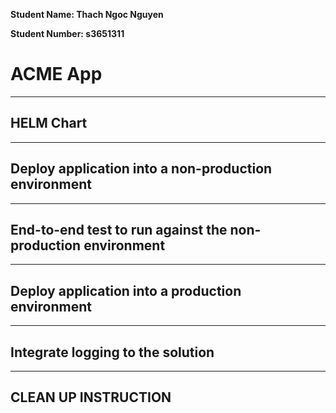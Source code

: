 **Student Name: Thach Ngoc Nguyen**

**Student Number: s3651311**

# ACME App

---

## HELM Chart



---

## Deploy application into a non-production environment


---

## End-to-end test to run against the non-production environment


---

## Deploy application into a production environment


---

## Integrate logging to the solution


---

## CLEAN UP INSTRUCTION

